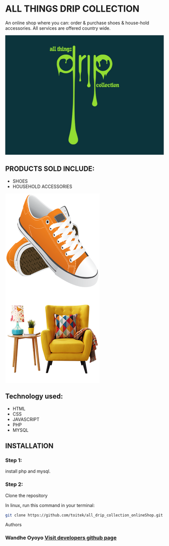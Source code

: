 # ALL THINGS DRIP COLLECTION
An online shop where you can:
    order & purchase shoes & house-hold accessories.
All services are offered country wide.


<img src = "post.jpeg">

## PRODUCTS SOLD INCLUDE:

* SHOES
* HOUSEHOLD ACCESSORIES


<img src = "shoes.png" width="300px" height="300px" align="center" >


<img src = "household.png" width="300px" height="300px" align="center"> 

## Technology used:

* HTML
* CSS
* JAVASCRIPT
* PHP
* MYSQL

## INSTALLATION

### Step 1:
install php and mysql.

### Step 2:
Clone the repository

In linux, run this command in your terminal:
```sh
git clone https://github.com/toitek/all_drip_collection_onlineShop.git
```


Authors
### Wandhe Oyoyo <a href = "https://github.com/toitek">Visit developers github page</a>

